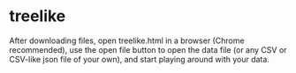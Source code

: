 treelike
========

After downloading files, open treelike.html in a browser (Chrome recommended), use the open file button to open the data file (or any CSV or CSV-like json file of your own), and start playing around with your data.
